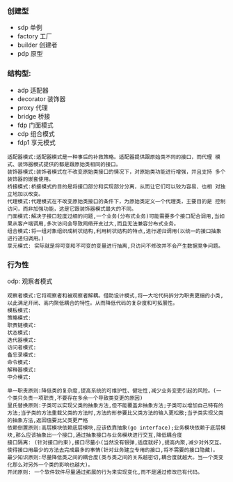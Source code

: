 


### 创建型
* sdp 单例
* factory 工厂
* builder 创建者
* pdp    原型


### 结构型:
* adp      适配器
* decorator 装饰器
* proxy 代理
* bridge 桥接
* fdp    门面模式
* cdp    组合模式
* fdp1   享元模式

```
适配器模式:适配器模式是一种事后的补救策略。适配器提供跟原始类不同的接口，而代理 模式、装饰器模式提供的都是跟原始类相同的接口。
装饰器模式:装饰者模式在不改变原始类接口的情况下，对原始类功能进行增强，并且支持 多个装饰器的嵌套使用。
桥接模式:桥接模式的目的是将接口部分和实现部分分离，从而让它们可以较为容易、也相 对独立地加以改变。
代理模式:代理模式在不改变原始类接口的条件下，为原始类定义一个代理类，主要目的是 控制访问，而非加强功能，这是它跟装饰器模式最大的不同。
门面模式:解决子接口粒度过细的问题,一个业务(分布式业务)可能需要多个接口配合调用,当如果从客户端调用,多次访问会导致网络开支过大,而且无法兼容分布式业务。
组合模式:将一组对象组织成树状结构,利用树状结构的特点,进行递归调用(以统一的接口抽象进行递归调用。)
享元模式: 实际就是将可变和不可变的变量进行抽离,只访问不修改并不会产生数据竞争问题。
```

### 行为性

odp: 观察者模式


```
观察者模式:它将观察者和被观察者解耦。借助设计模式,将一大坨代码拆分为职责更细的小类,以此满足开闭、高内聚低耦合的特性。从而降低代码的复杂度和可拓展性。
模板模式:
策略模式:
职责链模式:
状态模式:
迭代器模式:
访问者模式:
备忘录模式:
命令模式:
解释器模式:
中介模式:
```





```     
单一职责原则:降低类的复杂度,提高系统的可维护性、健壮性,减少业务变更引起的风险。(一个类只负责一项职责,不要存在多余一个导致类变更的原因)
里氏替换原则:子类可以实现父类的抽象方法,但不能覆盖非抽象方法;子类可以增加自己特有的方法;当子类的方法重载父类的方法时,方法的形参要比父类方法的输入更松散;当子类实现父类的抽象方法,返回值要比父类更严格
依赖倒置原则:高层模块依赖底层模块,应该依靠抽象(go interface);业务模块依赖于底层模块,那么应该抽象出一个接口,通过抽象接口与业务模块进行交互,降低耦合度
接口隔离: (针对接口约束),接口尽量小(当然没有银弹,适度就好),提高内聚,减少对外交互。使得接口用最少的方法去完成最多的事情(针对业务建立专用的接口,将不需要的接口隐藏)。
最少知识原则:尽量降低类之间的耦合度(类与类之间的关系越密切,耦合度就越大。当一个类变化那么对另外一个类的影响也越大)。
开闭原则: 一个软件软件尽量通过拓展的行为来实现变化,而不是通过修改已有代码。
```